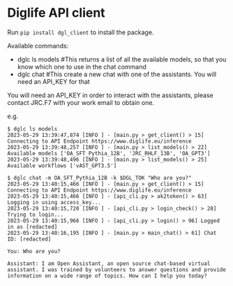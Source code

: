 # Diglife API client

Run `pip install dgl_client` to install the package. 

Available commands:
* dglc ls models #This returns a list of all the available models, so that you know which one to use in the chat command
* dglc chat #This create a new chat with one of the assistants. You will need an API_KEY for that 

You will need an API_KEY in order to interact with the assistants, please contact JRC.F7 with your work email to obtain one.

e.g.
~~~
$ dglc ls models
2023-05-29 13:39:47,874 [INFO ] - [main.py > get_client() > 15] Connecting to API Endpoint https://www.diglife.eu/inference
2023-05-29 13:39:48,257 [INFO ] - [main.py > list_models() > 22] Available models ['OA_SFT_Pythia_12B', 'JRC_RHLF_13B', 'OA_GPT3']
2023-05-29 13:39:48,496 [INFO ] - [main.py > list_models() > 25] Available workflows ['vAST_GPT3.5']
~~~

~~~
$ dglc chat -m OA_SFT_Pythia_12B -k $DGL_TOK "Who are you?"
2023-05-29 13:40:15,466 [INFO ] - [main.py > get_client() > 15] Connecting to API Endpoint https://www.diglife.eu/inference
2023-05-29 13:40:15,466 [INFO ] - [api_cli.py > ak2token() > 63] Logging in using access_key...
2023-05-29 13:40:15,720 [INFO ] - [api_cli.py > login_check() > 28] Trying to login...
2023-05-29 13:40:15,966 [INFO ] - [api_cli.py > login() > 96] Logged in as [redacted]
2023-05-29 13:40:16,195 [INFO ] - [main.py > main_chat() > 61] Chat ID: [redacted]

You: Who are you?

Assistant: I am Open Assistant, an open source chat-based virtual assistant. I was trained by volunteers to answer questions and provide information on a wide range of topics. How can I help you today?
~~~


